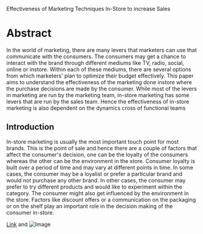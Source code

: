 Effectiveness of Marketing Techniques In-Store to increase Sales

# Abstract
In the world of marketing, there are many levers that marketers can use that communicate with the consumers. The consumers may get a chance to interact with the brand through different mediums like TV, radio, social, online or instore. Within each of these mediums, there are several options from which marketers' plan to optimize their budget effectively. This paper aims to understand the effectiveness of the marketing done instore where the purchase decisions are made by the consumer. While most of the levers in marketing are run by the marketing team, in-store marketing has some levers that are run by the sales team. Hence the effectiveness of in-store marketing is also dependent on the dynamics cross of functional teams

## Introduction
In-store marketing is usually the most important touch point for most brands. This is the point of sale and hence there are a couple of factors that affect the consumer's decision, one can be the loyalty of the consumers whereas the other can be the environment in the store. Consumer loyalty is built over a period of time and may vary at different points in time. In some cases, the consumer may be a loyalist or prefer a particular brand and would not purchase any other brand. In other cases, the consumer may prefer to try different products and would like to experiment within the category. The consumer might also get influenced by the environment in the store. Factors like discount offers or a communication on the packaging or on the shelf play an important role in the decision making of the consumer in-store.

[Link](url) and ![Image](src)
